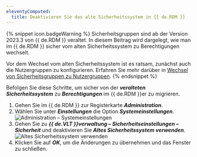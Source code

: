 ```yaml
---
eleventyComputed:
  title: Deaktivieren Sie das alte Sicherheitssystem in {{ de.RDM }}
---
```

{% snippet icon.badgeWarning %}
Sicherheitsgruppen sind ab der Version 2023.3 von {{ de.RDM }} veraltet.
In diesem Beitrag wird dargelegt, wie man im {{ de.RDM }} sicher vom alten Sicherheitssystem zu Berechtigungen wechselt.  

Vor dem Wechsel vom alten Sicherheitssystem ist es ratsam, zunächst auch die Nutzergruppen zu konfigurieren. Erfahren Sie mehr darüber in [Wechsel von Sicherheitsgruppen zu Nutzergruppen](/de/kb/remote-desktop-manager/how-to-articles/migration-security-groups-user-groups/).
{% endsnippet %}  

Befolgen Sie diese Schritte, um sicher von der ***veralteten Sicherheitssystem*** zu ***Berechtigungen*** im {{ de.RDM }}er zu migrieren.

1. Gehen Sie im {{ de.RDM }} zur Registerkarte  ***Administration***.
1. Wählen Sie unter ***Einstellungen*** die Option ***Systemeinstellungen***.  
![Administration – Systemeinstellungen](https://webdevolutions.azureedge.net/docs/de/kb/KB0026.png)
1. Gehen Sie zu ***{{ de.VLT }}verwaltung – Sicherheitseinstellungen – Sicherheit*** und deaktivieren Sie ***Altes Sicherheitssystem verwenden***.  
![Altes Sicherheitssystem verwenden](https://webdevolutions.azureedge.net/docs/de/kb/KB0027.png)
1. Klicken Sie auf ***OK***, um die Änderungen zu übernehmen und das Fenster zu schließen.
